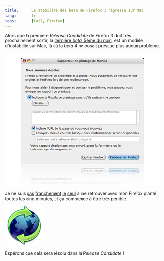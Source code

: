 ```yaml
---
title:      La stabilité des beta de Firefox 3 régresse sur Mac
lang:       fr
tags:       [fail, Firefox]
---
```


Alors que la première *Release Candidate* de Firefox 3 doit très prochainement sortir, la [dernière *beta*, 5ème du nom](http://developer.mozilla.org/devnews/index.php/2008/04/02/firefox-3-beta-5-now-available-for-download/), est un modèle d'instabilité sur Mac, là où la *beta* 4 ne posait presque plus aucun problème.

![](firefox3beta5-plante.png)

Je ne suis [pas](http://twitter.com/n1k0/statuses/783959611) [franchement](http://standblog.org/blog/post/2008/04/02/Firefox-3-Beta-5-released#c5798) [le](http://www.civicactions.com/blog/firefox_3_almost_stable_and_mac_favicon_theme#comment-1286) [seul](http://talkback.zdnet.com/5208-12554-0.html?forumID=1&threadID=46241&messageID=855992&start=-9961) à me retrouver avec mon Firefox planté toutes les cinq minutes, et ça commence à être très pénible.

![](FirefoxCrashReporter.png)

Espérons que cela sera résolu dans la *Release Candidate* !
